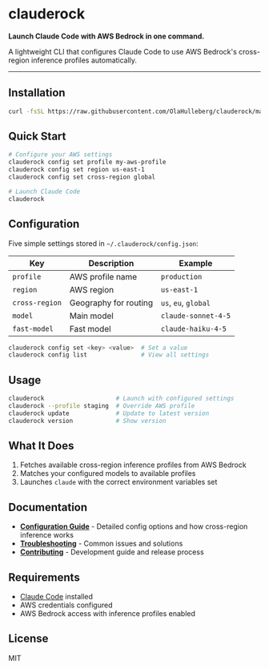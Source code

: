 # clauderock

**Launch Claude Code with AWS Bedrock in one command.**

A lightweight CLI that configures Claude Code to use AWS Bedrock's cross-region inference profiles automatically.

---

## Installation

```bash
curl -fsSL https://raw.githubusercontent.com/OlaHulleberg/clauderock/main/install.sh | bash
```

## Quick Start

```bash
# Configure your AWS settings
clauderock config set profile my-aws-profile
clauderock config set region us-east-1
clauderock config set cross-region global

# Launch Claude Code
clauderock
```

## Configuration

Five simple settings stored in `~/.clauderock/config.json`:

| Key | Description | Example |
|-----|-------------|---------|
| `profile` | AWS profile name | `production` |
| `region` | AWS region | `us-east-1` |
| `cross-region` | Geography for routing | `us`, `eu`, `global` |
| `model` | Main model | `claude-sonnet-4-5` |
| `fast-model` | Fast model | `claude-haiku-4-5` |

```bash
clauderock config set <key> <value>  # Set a value
clauderock config list               # View all settings
```

## Usage

```bash
clauderock                    # Launch with configured settings
clauderock --profile staging  # Override AWS profile
clauderock update             # Update to latest version
clauderock version            # Show version
```

## What It Does

1. Fetches available cross-region inference profiles from AWS Bedrock
2. Matches your configured models to available profiles
3. Launches `claude` with the correct environment variables set

## Documentation

- **[Configuration Guide](CONFIGURATION.md)** - Detailed config options and how cross-region inference works
- **[Troubleshooting](TROUBLESHOOTING.md)** - Common issues and solutions
- **[Contributing](CONTRIBUTING.md)** - Development guide and release process

## Requirements

- [Claude Code](https://claude.com/claude-code) installed
- AWS credentials configured
- AWS Bedrock access with inference profiles enabled

## License

MIT
